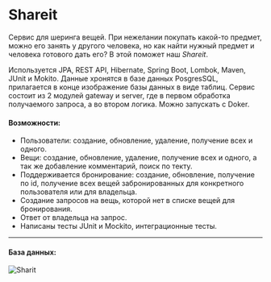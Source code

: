 # Shareit
  Сервис для шеринга вещей. При нежелании покупать какой-то предмет, можно его занять у другого человека, но как найти нужный предмет и человека готового дать его? В этой поможет наш *Shareit*.
  
  
  Используется JPA, REST API, Hibernate, Spring Boot, Lombok, Maven, JUnit и Mokito. Данные хронятся в базе данных PosgresSQL, прилагается в конце изображение базы данных в виде таблиц. Сервис состоит из 2 модулей gateway и server, где в первом обработка получаемого запроса, а во втором логика. Можно запускать с Doker.
  
  #### Возможности: 
  * Пользователи: создание, обновление, удаление, получение всех и одного.
  * Вещи: создание, обновление, удаление, получение всех и одного, а так же добавление комментарий, поиск по текту.
  * Поддерживается бронирование: создание, обновление, получение по id, получение всех вещей забронированных для конкретного пользователя или для владельца.
  * Создание запросов на вещь, которой нет в списке вещей для бронирования.
  * Ответ от владельца на запрос.
  * Написаны тесты JUnit и Mockito, интеграционные тесты.

***
  #### База данных:
  
  ![Sharit](https://github.com/SuvorovaElvina/java-shareit/assets/114740144/c55d949f-544e-4c52-bec9-adfe03d2682f)
